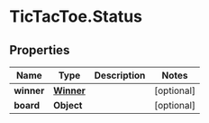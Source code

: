 # TicTacToe.Status

## Properties

Name | Type | Description | Notes
------------ | ------------- | ------------- | -------------
**winner** | [**Winner**](Winner.md) |  | [optional] 
**board** | **Object** |  | [optional] 


